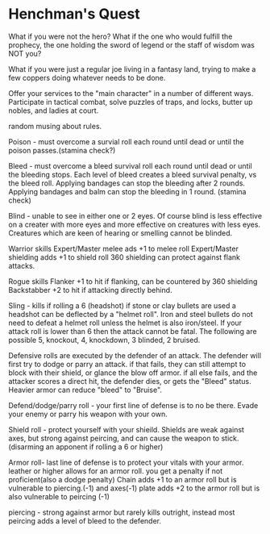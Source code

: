 Henchman's Quest
=============
What if you were not the hero?  What if the one who would fulfill the prophecy, the one holding the sword of legend or the staff of wisdom was NOT you?

What if you were just a regular joe living in a fantasy land, trying to make a few coppers doing whatever needs to be done.

Offer your services to the "main character" in a number of different ways.  Participate in tactical combat, solve puzzles of traps, and locks, butter up nobles, and ladies at court.

random musing about rules.

Poison - must overcome a survial roll each round until dead or until the poison passes.(stamina check?)

Bleed - must overcome a bleed survival roll each round until dead or until the bleeding stops. Each level of bleed creates a bleed survival penalty, vs the bleed roll.  Applying bandages can stop the bleeding after 2 rounds.  Applying bandages and balm can stop the bleeding in 1 round. (stamina check)

Blind - unable to see in either one or 2 eyes. Of course blind is less effective on a creater with more eyes and more effective on creatures with less eyes.  Creatures which are keen of hearing or smelling cannot be blinded.

Warrior skills
Expert/Master melee ads +1 to melee roll
Expert/Master shielding adds +1 to shield roll
360 shielding can protect against flank attacks.

Rogue skills
Flanker +1 to hit if flanking, can be countered by 360 shielding
Backstabber +2 to hit if attacking directly behind.

Sling - kills if rolling a 6 (headshot)  if stone or clay bullets are used a headshot can be deflected by a "helmet roll".  Iron and steel bullets do not need to defeat a helmet roll unless the helmet is also iron/steel. If your attack roll is lower than 6 then the attack cannot be fatal. The following are possible 5, knockout, 4, knockdown, 3 blinded, 2 bruised.

Defensive rolls are executed by the defender of an attack.  The defender will first try to dodge or parry an attack.  if that fails, they can still attempt to block with their shield, or glance the blow off armor.  if all else fails, and the attacker scores a direct hit, the defender dies, or gets the "Bleed" status.  Heavier armor can reduce "bleed" to "Bruise".

Defend/dodge/parry roll - your first line of defense is to no be there.  Evade your enemy or parry his weapon with your own.

Shield roll - protect yourself with your shieild.  Shields are weak against axes, but strong against peircing, and can cause the weapon to stick.(disarming an apponent if rolling a 6 or higher)

Armor roll- last line of defense is to protect your vitals with your armor. leather or higher allows for an armor roll. you get a penalty if not proficient(also a dodge penalty) Chain adds +1 to an armor roll but is vulnerable to piercing.(-1) and axes(-1)  plate adds +2 to the armor roll but is also vulnerable to peircing (-1)

piercing - strong against armor but rarely kills outright, instead most peircing adds a level of bleed to the defender. 


